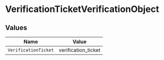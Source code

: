 # VerificationTicketVerificationObject


## Values

| Name                 | Value                |
| -------------------- | -------------------- |
| `VerificationTicket` | verification_ticket  |